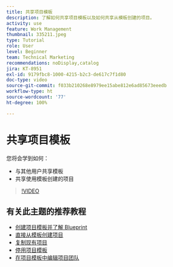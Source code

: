 ```yaml
---
title: 共享项目模板
description: 了解如何共享项目模板以及如何共享从模板创建的项目。
activity: use
feature: Work Management
thumbnail: 335211.jpeg
type: Tutorial
role: User
level: Beginner
team: Technical Marketing
recommendations: noDisplay,catalog
jira: KT-8951
exl-id: 9179fbc8-1000-4215-b2c3-de617c7f1d80
doc-type: video
source-git-commit: f033b210268e8979ee15abe812e6ad85673eeedb
workflow-type: ht
source-wordcount: '77'
ht-degree: 100%

---
```


# 共享项目模板

您将会学到如何：

* 与其他用户共享模板
* 共享使用模板创建的项目

>[!VIDEO](https://video.tv.adobe.com/v/335211/?quality=12&learn=on)

## 有关此主题的推荐教程

* [创建项目模板并了解 Blueprint](/help/manage-work/create-and-manage-project-templates/create-a-project-template.md)
* [直接从模板创建项目](/help/manage-work/create-and-manage-project-templates/create-a-project-directly-from-a-template.md)
* [复制现有项目](/help/manage-work/manage-projects/copy-an-existing-project.md)
* [停用项目模板](/help/manage-work/create-and-manage-project-templates/deactivate-a-project-template.md)
* [在项目模板中编辑项目团队](/help/manage-work/create-and-manage-project-templates/edit-the-project-team-in-a-project-template.md)
